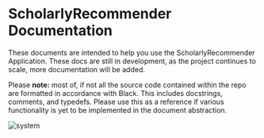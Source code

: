 # ScholarlyRecommender Documentation 

These documents are intended to help you use the ScholarlyRecommender Application. These docs are still in development, as the project continues to scale, more documentation will be added. 

Please **note:** most of, if not all the source code contained within the repo are formatted in accordance with Black. This includes docstrings, comments, and typedefs. Please use this as a reference if various functionality is yet to be implemented in the document abstraction. 


![system](https://github.com/iansnyder333/ScholarlyRecommender/assets/58576523/b9239c91-6e76-48db-900d-ca9b845b5639)
